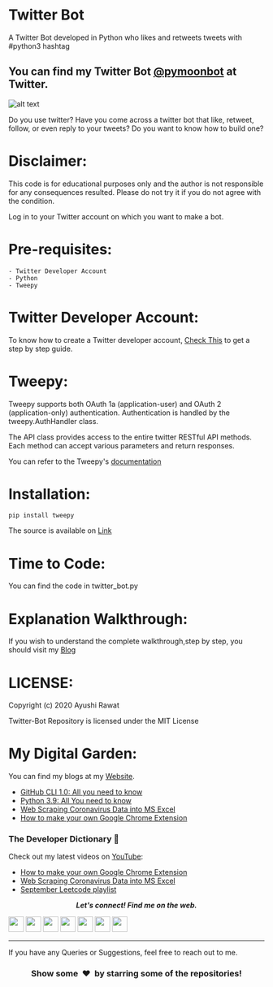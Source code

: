 # Twitter Bot
A Twitter Bot developed in Python who likes and retweets tweets with #python3 hashtag

You can find my Twitter Bot [@pymoonbot](https://twitter.com/pymoonbot) at Twitter.
---

![alt text](https://github.com/ayushi7rawat/Twitter-Bot/blob/master/cover.jpg)

Do you use twitter? Have you come across a twitter bot that like, retweet, follow, or even reply to your tweets?
Do you want to know how to build one?

Disclaimer:
==========================
This code is for educational purposes only and the author is not responsible for any consequences resulted. Please do not try it if you do not agree with the condition.

Log in to your Twitter account on which you want to make a bot.

Pre-requisites:
==========================
```
- Twitter Developer Account
- Python
- Tweepy
```

Twitter Developer Account:
==========================
To know how to create a Twitter developer account, [Check This](https://dev.to/ayushi7rawat/how-to-make-a-twitter-bot-with-python-3jg9) to get a step by step guide.

Tweepy:
==========================
Tweepy supports both OAuth 1a (application-user) and OAuth 2 (application-only) authentication. Authentication is handled by the tweepy.AuthHandler class. 

The API class provides access to the entire twitter RESTful API methods. Each method can accept various parameters and return responses.

You can refer to the Tweepy's [documentation](http://docs.tweepy.org/en/latest/index.html)


Installation:
==========================
```
pip install tweepy
```

The source is available on [Link](https://github.com/tweepy/tweepy/issues/1063)

Time to Code:
==========================
You can find the code in twitter_bot.py

Explanation Walkthrough:
==========================
If you wish to understand the complete walkthrough,step by step, you should visit my [Blog](https://dev.to/ayushi7rawat/how-to-make-a-twitter-bot-with-python-3jg9)

LICENSE:
==========================
Copyright (c) 2020 Ayushi Rawat

Twitter-Bot Repository is licensed under the MIT License

My Digital Garden:
==========================
You can find my blogs at my [Website](https://ayushirawat.com).
- [GitHub CLI 1.0: All you need to know](https://ayushirawat.com/github-cli-10-all-you-need-to-know)
- [Python 3.9: All You need to know](https://ayushirawat.com/python-39-all-you-need-to-know)
- [Web Scraping Coronavirus Data into MS Excel](https://ayushirawat.com/web-scraping-coronavirus-data-into-ms-excel)
- [How to make your own Google Chrome Extension](https://ayushirawat.com/how-to-make-your-own-google-chrome-extension-1)

### The Developer Dictionary 🌱
Check out my latest videos on [YouTube](https://www.youtube.com/ayushirawat):
- [How to make your own Google Chrome Extension](https://www.youtube.com/watch?v=ZWbPtPHR4hY)
- [Web Scraping Coronavirus Data into MS Excel](https://www.youtube.com/watch?v=CTRYYz1u7Y8)
- [September Leetcode playlist](https://www.youtube.com/playlist?list=PLjaO05BrsbIP4_rYhYjB95q-IpxoIXmlm)


 <p align="center">
  <b><i>Let's connect! Find me on the web.</i></b>

[<img height="30" src="https://img.shields.io/badge/twitter-%231DA1F2.svg?&style=for-the-badge&logo=twitter&logoColor=white" />][twitter]
[<img height="30" src = "https://img.shields.io/badge/Youtube-%23E4405F.svg?&style=for-the-badge&logo=Youtube&logoColor=white">][Youtube] 
[<img height="30" src="https://img.shields.io/badge/Hashnode-%230077B5.svg?&style=for-the-badge&logo=Hashnode&logoColor=white" />][Hashnode]
[<img height="30" src = "https://img.shields.io/badge/gmail-c14438?&style=for-the-badge&logo=gmail&logoColor=white">][gmail] 
[<img height="30" src="https://img.shields.io/badge/linkedin-blue.svg?&style=for-the-badge&logo=linkedin&logoColor=white" />][LinkedIn]
[<img height="30" src="https://img.shields.io/badge/-Medium-000000.svg?&style=for-the-badge&logo=Medium&logoColor=white" />][Medium]
[<img height="30" src = "https://img.shields.io/badge/Facebook-036be4.svg?&style=for-the-badge&logo=facebook&logoColor=white">][Facebook]
<br />
<hr />

[twitter]: https://twitter.com/ayushi7rawat
[youtube]: https://youtube.com/ayushirawat
[Hashnode]: https://ayushirawat.com
[gmail]: https://gmail.com
[linkedin]: https://www.linkedin.com/in/ayushi7rawat/
[Medium]: https://medium.com/@ayushi7rawat
[Facebook]: https://www.facebook.com/ayushi7rawat

If you have any Queries or Suggestions, feel free to reach out to me.

<h3 align="center">Show some &nbsp;❤️&nbsp; by starring some of the repositories!</h3>